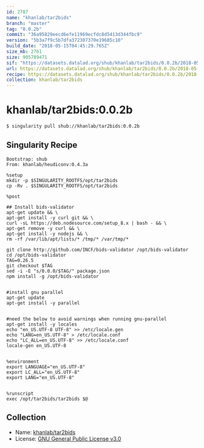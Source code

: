 ```yaml
---
id: 2787
name: "khanlab/tar2bids"
branch: "master"
tag: "0.0.2b"
commit: "36a95829eecd6efe11969ecfdc8d5413d344fbc9"
version: "5b3a7f9c5b7dfa372307370e19685c10"
build_date: "2018-05-15T04:45:29.765Z"
size_mb: 2761
size: 905789471
sif: "https://datasets.datalad.org/shub/khanlab/tar2bids/0.0.2b/2018-05-15-36a95829-5b3a7f9c/5b3a7f9c5b7dfa372307370e19685c10.simg"
url: https://datasets.datalad.org/shub/khanlab/tar2bids/0.0.2b/2018-05-15-36a95829-5b3a7f9c/
recipe: https://datasets.datalad.org/shub/khanlab/tar2bids/0.0.2b/2018-05-15-36a95829-5b3a7f9c/Singularity
collection: khanlab/tar2bids
---
```


# khanlab/tar2bids:0.0.2b

```bash
$ singularity pull shub://khanlab/tar2bids:0.0.2b
```

## Singularity Recipe

```singularity
Bootstrap: shub
From: khanlab/heudiconv:0.4.3a

%setup
mkdir -p $SINGULARITY_ROOTFS/opt/tar2bids
cp -Rv . $SINGULARITY_ROOTFS/opt/tar2bids

%post

## Install bids-validator
apt-get update && \
apt-get install -y curl git && \
curl -sL https://deb.nodesource.com/setup_8.x | bash - && \
apt-get remove -y curl && \
apt-get install -y nodejs && \
rm -rf /var/lib/apt/lists/* /tmp/* /var/tmp/*

git clone http://github.com/INCF/bids-validator /opt/bids-validator
cd /opt/bids-validator
TAG=0.26.5
git checkout $TAG
sed -i -E "s/0.0.0/$TAG/" package.json
npm install -g /opt/bids-validator


#install gnu parallel
apt-get update
apt-get install -y parallel


#need the below to avoid warnings when running gnu-parallel
apt-get install -y locales
echo "en_US.UTF-8 UTF-8" >> /etc/locale.gen
echo "LANG=en_US.UTF-8" > /etc/locale.conf
echo "LC_ALL=en_US.UTF-8" >> /etc/locale.conf
locale-gen en_US.UTF-8


%environment
export LANGUAGE="en_US.UTF-8"
export LC_ALL="en_US.UTF-8"
export LANG="en_US.UTF-8"


%runscript
exec /opt/tar2bids/tar2bids $@
```

## Collection

 - Name: [khanlab/tar2bids](https://github.com/khanlab/tar2bids)
 - License: [GNU General Public License v3.0](https://api.github.com/licenses/gpl-3.0)

